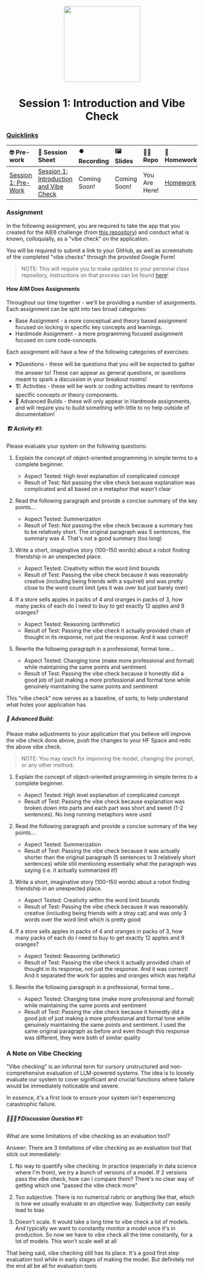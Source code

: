 <p align = "center" draggable=”false” ><img src="https://github.com/AI-Maker-Space/LLM-Dev-101/assets/37101144/d1343317-fa2f-41e1-8af1-1dbb18399719" 
     width="200px"
     height="auto"/>
</p>

<h1 align="center" id="heading">Session 1: Introduction and Vibe Check</h1>

### [Quicklinks](https://github.com/AI-Maker-Space/AIE6/tree/main/00_AIM_Quicklinks)

| 🤓 Pre-work | 📰 Session Sheet | ⏺️ Recording     | 🖼️ Slides        | 👨‍💻 Repo         | 📝 Homework      | 📁 Feedback       |
|:-----------------|:-----------------|:-----------------|:-----------------|:-----------------|:-----------------|:-----------------|
| [Session 1: Pre-Work](https://www.notion.so/Session-1-Introduction-and-Vibe-Check-1c8cd547af3d81b596bbdfb64cf4fd2f?pvs=4#1c8cd547af3d81fb96b4f625f3f8e3d6)| [Session 1: Introduction and Vibe Check](https://www.notion.so/Session-1-Introduction-and-Vibe-Check-1c8cd547af3d81b596bbdfb64cf4fd2f) | Coming Soon! | Coming Soon! | You Are Here! | [Homework](https://forms.gle/W59zjs5MQc7kbLUh9) | [AIE6 Feedback 4/1](https://forms.gle/EdzBz82yGqVYKfUw9)


### Assignment

In the following assignment, you are required to take the app that you created for the AIE6 challenge (from [this repository](https://github.com/AI-Maker-Space/Beyond-ChatGPT)) and conduct what is known, colloquially, as a "vibe check" on the application. 

You will be required to submit a link to your GitHub, as well as screenshots of the completed "vibe checks" through the provided Google Form!

> NOTE: This will require you to make updates to your personal class repository, instructions on that process can be found [here](https://github.com/AI-Maker-Space/AIE6/tree/main/00_Setting%20Up%20Git)!

#### How AIM Does Assignments
Throughout our time together - we'll be providing a number of assignments. Each assignment can be split into two broad categories:

- Base Assignment - a more conceptual and theory based assignment focused on locking in specific key concepts and learnings.
- Hardmode Assignment - a more programming focused assignment focused on core code-concepts.

Each assignment will have a few of the following categories of exercises:

- ❓Questions - these will be questions that you will be expected to gather the answer to! These can appear as general questions, or questions meant to spark a discussion in your breakout rooms!
- 🏗️ Activities - these will be work or coding activities meant to reinforce specific concepts or theory components.
- 🚧 Advanced Builds - these will only appear in Hardmode assignments, and will require you to build something with little to no help outside of documentation!

##### 🏗️ Activity #1:

Please evaluate your system on the following questions:

1. Explain the concept of object-oriented programming in simple terms to a complete beginner. 
    - Aspect Tested: High level explanation of complicated concept
    - Result of Test: Not passing the vibe check because explanation was complicated and all based on a metaphor that wasn't clear

2. Read the following paragraph and provide a concise summary of the key points…
    - Aspect Tested: Summerization 
    - Result of Test: Not passing the vibe check because a summary has to be relatively short. The original paragraph was 5 sentences, the summary was 4. That's not a good summary (too long)

3. Write a short, imaginative story (100–150 words) about a robot finding friendship in an unexpected place.
    - Aspect Tested: Creativity within the word limit bounds
    - Result of Test: Passing the vibe check because it was reasonably creative (including being friends with a squirrel) and was pretty close to the word count limit (yes it was over but just barely over)

4. If a store sells apples in packs of 4 and oranges in packs of 3, how many packs of each do I need to buy to get exactly 12 apples and 9 oranges?
    - Aspect Tested: Reasoning (arithmetic)
    - Result of Test: Passing the vibe check it actually provided chain of thought in its response, not just the response. And it was correct!

5. Rewrite the following paragraph in a professional, formal tone…
    - Aspect Tested: Changing tone (make more professional and formal) while maintaining the same points and sentiment
    - Result of Test: Passing the vibe check because it honestly did a good job of just making a more professional and formal tone while genuinely maintaining the same points and sentiment 

This "vibe check" now serves as a baseline, of sorts, to help understand what holes your application has.

##### 🚧 Advanced Build:

Please make adjustments to your application that you believe will improve the vibe check done above, push the changes to your HF Space and redo the above vibe check.

> NOTE: You may reach for improving the model, changing the prompt, or any other method.

1. Explain the concept of object-oriented programming in simple terms to a complete beginner. 
    - Aspect Tested: High level explanation of complicated concept
    - Result of Test: Passing the vibe check because explanation was broken down into parts and each part was short and sweet (1-2 sentences). No long running metaphors were used

2. Read the following paragraph and provide a concise summary of the key points…
    - Aspect Tested: Summerization 
    - Result of Test: Passing the vibe check because it was actually shorter than the original paragraph (5 sentences to 3 relatively short sentences) while still mentioning essentially what the paragraph was saying (i.e. it actually summarized it!)

3. Write a short, imaginative story (100–150 words) about a robot finding friendship in an unexpected place.
    - Aspect Tested: Creativity within the word limit bounds
    - Result of Test: Passing the vibe check because it was reasonably creative (including being friends with a stray cat) and was only 3 words over the word limit which is pretty good

4. If a store sells apples in packs of 4 and oranges in packs of 3, how many packs of each do I need to buy to get exactly 12 apples and 9 oranges?
    - Aspect Tested: Reasoning (arithmetic)
    - Result of Test: Passing the vibe check it actually provided chain of thought in its response, not just the response. And it was correct! And it separated the work for apples and oranges which was helpful

5. Rewrite the following paragraph in a professional, formal tone…
    - Aspect Tested: Changing tone (make more professional and formal) while maintaining the same points and sentiment
    - Result of Test: Passing the vibe check because it honestly did a good job of just making a more professional and formal tone while genuinely maintaining the same points and sentiment. I used the same original paragraph as before and even though this response was different, they were both of similar quality


### A Note on Vibe Checking

"Vibe checking" is an informal term for cursory unstructured and non-comprehensive evaluation of LLM-powered systems. The idea is to loosely evaluate our system to cover significant and crucial functions where failure would be immediately noticeable and severe.

In essence, it's a first look to ensure your system isn't experiencing catastrophic failure.

##### 🧑‍🤝‍🧑❓ Discussion Question #1:

What are some limitations of vibe checking as an evaluation tool?

Answer: There are 3 limitations of vibe checking as an evaluation tool that stick out immediately:

1. No way to quantify vibe checking. In practice (especially in data science where I'm from), we try a bunch of versions of a model. If 2 versions pass the vibe check, how can I compare them? There's no clear way of getting which one "passed the vibe check more"

2. Too subjective. There is no numerical rubric or anything like that, which is how we usually evaluate in an objective way. Subjectivity can easily lead to bias

3. Doesn't scale. It would take a long time to vibe check a lot of models. And typically we want to constantly monitor a model once it's in production. So now we have to vibe check all the time constantly, for a lot of models. This won't scale well at all

That being said, vibe checking still has its place. It's a good first step evaluation tool while in early stages of making the model. But definitely not the end all be all for evaluation tools
